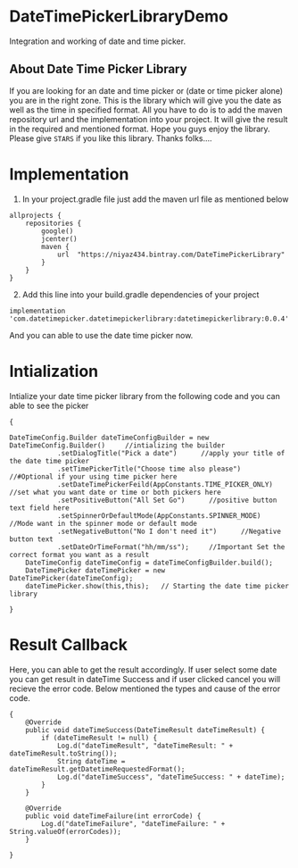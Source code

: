 # DateTimePickerLibraryDemo
Integration and working of date and time picker. 

## About Date Time Picker Library
If you are looking for an date and time picker or (date or time picker alone) you are in the right zone. This is the library which will give you the date as well as the time in specified format. All you have to do is to add the maven repository url and the implementation into your project. It will give the result in the required and mentioned format. Hope you guys enjoy the library. Please give `STARS` if you like this library. Thanks folks....

# Implementation
1. In your project.gradle file just add the maven url file as mentioned below

````
allprojects {
    repositories {
        google()
        jcenter()
        maven {
            url  "https://niyaz434.bintray.com/DateTimePickerLibrary"
        }
    }
}
````
2. Add this line into your build.gradle dependencies of your project

`
implementation 'com.datetimepicker.datetimepickerlibrary:datetimepickerlibrary:0.0.4'
`

And you can able to use the date time picker now.

# Intialization

Intialize your date time picker library from the following code and you can able to see the picker

```
{

DateTimeConfig.Builder dateTimeConfigBuilder = new DateTimeConfig.Builder()     //intializing the builder
            .setDialogTitle("Pick a date")      //apply your title of the date time picker
            .setTimePickerTitle("Choose time also please")      //#Optional if your using time picker here
            .setDateTimePickerFeild(AppConstants.TIME_PICKER_ONLY)  //set what you want date or time or both pickers here
            .setPositiveButton("All Set Go")      //positive button text field here
            .setSpinnerOrDefaultMode(AppConstants.SPINNER_MODE)     //Mode want in the spinner mode or default mode
            .setNegativeButton("No I don't need it")      //Negative button text
            .setDateOrTimeFormat("hh/mm/ss");     //Important Set the correct format you want as a result
    DateTimeConfig dateTimeConfig = dateTimeConfigBuilder.build();
    DateTimePicker dateTimePicker = new DateTimePicker(dateTimeConfig);
    dateTimePicker.show(this,this);   // Starting the date time picker library

}
```        

# Result Callback

Here, you can able to get the result accordingly. If user select some date you can get result in dateTime Success and if user clicked cancel you will recieve the error code. Below mentioned the types and cause of the error code.

```
{
    @Override
    public void dateTimeSuccess(DateTimeResult dateTimeResult) {
        if (dateTimeResult != null) {
            Log.d("dateTimeResult", "dateTimeResult: " + dateTimeResult.toString());
            String dateTime = dateTimeResult.getDatetimeRequestedFormat();
            Log.d("dateTimeSuccess", "dateTimeSuccess: " + dateTime);
        }
    }

    @Override
    public void dateTimeFailure(int errorCode) {
        Log.d("dateTimeFailure", "dateTimeFailure: " + String.valueOf(errorCodes));
    }

}

```
